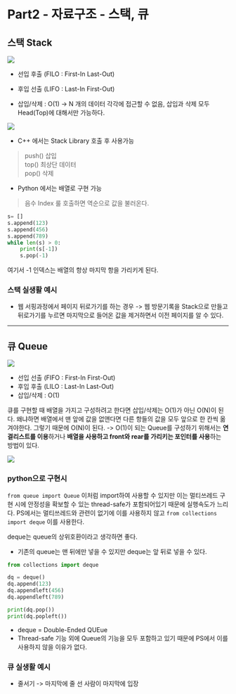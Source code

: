 # Part2 - 자료구조 - 스택, 큐

## 스택 Stack
![](07_Part2-%E1%84%8C%E1%85%A1%E1%84%85%E1%85%AD%E1%84%80%E1%85%AE%E1%84%8C%E1%85%A9-%E1%84%89%E1%85%B3%E1%84%90%E1%85%A2%E1%86%A8,%E1%84%8F%E1%85%B2/%E1%84%89%E1%85%B3%E1%84%8F%E1%85%B3%E1%84%85%E1%85%B5%E1%86%AB%E1%84%89%E1%85%A3%E1%86%BA%202022-02-06%20%E1%84%8B%E1%85%A9%E1%84%92%E1%85%AE%208.49.56.png)

* 선입 후출 (FILO : First-In Last-Out)
* 후입 선출 (LIFO : Last-In First-Out)

* 삽입/삭제 : O(1) -> N 개의 데이터 각각에 접근할 수 없음, 삽입과 삭제 모두 Head(Top)에 대해서만 가능하다.

![](07_Part2-%E1%84%8C%E1%85%A1%E1%84%85%E1%85%AD%E1%84%80%E1%85%AE%E1%84%8C%E1%85%A9-%E1%84%89%E1%85%B3%E1%84%90%E1%85%A2%E1%86%A8,%E1%84%8F%E1%85%B2/%E1%84%89%E1%85%B3%E1%84%8F%E1%85%B3%E1%84%85%E1%85%B5%E1%86%AB%E1%84%89%E1%85%A3%E1%86%BA%202022-02-06%20%E1%84%8B%E1%85%A9%E1%84%92%E1%85%AE%208.52.58.png)

* C++ 에서는 Stack Library 호출 후 사용가능
> push() 삽입  
> top() 최상단 데이터  
> pop() 삭제  

* Python 에서는 배열로 구현 가능
> 음수 Index 룰 호출하면  역순으로 값을 불러온다.  

```python
s= []
s.append(123)
s.append(456)
s.append(789)
while len(s) > 0:
	print(s[-1])
	s.pop(-1)
```

여기서 -1 인덱스는 배열의 항상 마지막 항을 가리키게 된다.


### 스택 실생활 예시
* 웹 서핑과정에서 페이지 뒤로가기를 하는 경우
-> 웹 방문기록을 Stack으로 만들고 뒤로가기를 누르면 마지막으로 들어온 값을 제거하면서 이전 페이지를 알 수 있다.

- - - -

## 큐 Queue
![](07_Part2-%E1%84%8C%E1%85%A1%E1%84%85%E1%85%AD%E1%84%80%E1%85%AE%E1%84%8C%E1%85%A9-%E1%84%89%E1%85%B3%E1%84%90%E1%85%A2%E1%86%A8,%E1%84%8F%E1%85%B2/%E1%84%89%E1%85%B3%E1%84%8F%E1%85%B3%E1%84%85%E1%85%B5%E1%86%AB%E1%84%89%E1%85%A3%E1%86%BA%202022-02-06%20%E1%84%8B%E1%85%A9%E1%84%92%E1%85%AE%209.08.33.png)

* 선입 선출 (FIFO : First-In First-Out)
* 후입 후출 (LILO : Last-In Last-Out)
* 삽입/삭제 : O(1)

큐를 구현할 때 배열을 가지고 구성하려고 한다면 삽입/삭제는 O(1)가 아닌 O(N)이 된다. 
왜냐하면 배열에서 맨 앞에 값을 없앤다면 다른 항들의 값을 모두 앞으로 한 칸씩 옮겨야한다. 그렇기 때문에 O(N)이 된다.
-> O(1)이 되는 Queue를 구성하기 위해서는 **연결리스트를 이용**하거나 **배열을 사용하고 front와 rear를 가리키는 포인터를 사용**하는 방법이 있다.

![](07_Part2-%E1%84%8C%E1%85%A1%E1%84%85%E1%85%AD%E1%84%80%E1%85%AE%E1%84%8C%E1%85%A9-%E1%84%89%E1%85%B3%E1%84%90%E1%85%A2%E1%86%A8,%E1%84%8F%E1%85%B2/%E1%84%89%E1%85%B3%E1%84%8F%E1%85%B3%E1%84%85%E1%85%B5%E1%86%AB%E1%84%89%E1%85%A3%E1%86%BA%202022-02-06%20%E1%84%8B%E1%85%A9%E1%84%92%E1%85%AE%209.13.41.png)

### python으로 구현시
`from queue import Queue`
이처럼 import하여 사용할 수 있지만 이는 멀티쓰레드 구현 시에 안정성을 확보할 수 있는 thread-safe가 포함되어있기 때문에 실행속도가 느리다. PS에서는 멀티쓰레드와 관련이 없기에 이를 사용하지 않고
`from collections import deque` 이를 사용한다.
  
deque는 queue의 상위호환이라고 생각하면 좋다.
* 기존의 queue는 맨 뒤에만 넣을 수 있지만 deque는 앞 뒤로 넣을 수 있다.
```python
from collections import deque

dq = deque()
dq.append(123)
dq.appendleft(456)
dq.appendleft(789)

print(dq.pop())
print(dq.popleft())

```

* deque = Double-Ended QUEue
* Thread-safe 기능 외에 Queue의 기능을 모두 포함하고 있기 때문에 PS에서 이를 사용하지 않을 이유가 없다.

### 큐 실생활 예시
* 줄서기
-> 마지막에 줄 선 사람이 마지막에 입장

